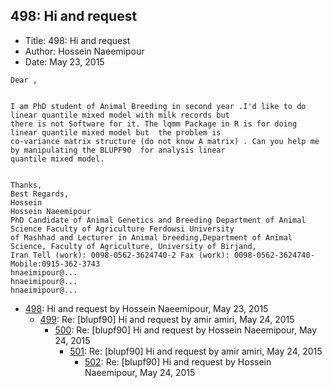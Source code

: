 ## 498: Hi and request

- Title: 498: Hi and request
- Author: Hossein Naeemipour
- Date: May 23, 2015
```
Dear ,


I am PhD student of Animal Breeding in second year .I'd like to do linear quantile mixed model with milk records but 
there is not Software for it. The lqmm Package in R is for doing linear quantile mixed model but  the problem is
co-variance matrix structure (do not know A matrix) . Can you help me by manipulating the BLUPF90  for analysis linear
quantile mixed model.


Thanks,
Best Regards,
Hossein 
Hossein Naeemipour
PhD Candidate of Animal Genetics and Breeding Department of Animal Science Faculty of Agriculture Ferdowsi University
of Mashhad and Lecturer in Animal breeding,Department of Animal Science, Faculty of Agriculture, University of Birjand,
Iran Tell (work): 0098-0562-3624740-2 Fax (work): 0098-0562-3624740-Mobile:0915-362-3743
hnaeimipour@...
hnaeimipour@...
hnaeimipour@...
```

- [498](0498.md): Hi and request by Hossein Naeemipour, May 23, 2015
    - [499](0499.md): Re: [blupf90] Hi and request by amir amiri, May 24, 2015
        - [500](0500.md): Re: [blupf90] Hi and request by Hossein Naeemipour, May 24, 2015
            - [501](0501.md): Re: [blupf90] Hi and request by amir amiri, May 24, 2015
                - [502](0502.md): Re: [blupf90] Hi and request by Hossein Naeemipour, May 24, 2015
